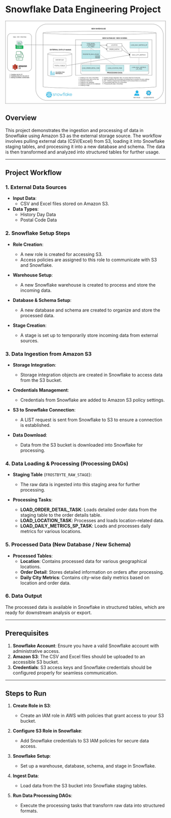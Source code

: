 # Snowflake Data Engineering Project

![How It Works](https://github.com/ArkadiiOlshevskyi/AWS_S3_to_Snowflake/blob/main/HowItWorks.jpg)

## Overview

This project demonstrates the ingestion and processing of data in Snowflake using Amazon S3 as the external storage source. The workflow involves pulling external data (CSV/Excel) from S3, loading it into Snowflake staging tables, and processing it into a new database and schema. The data is then transformed and analyzed into structured tables for further usage.

---

## Project Workflow

### 1. External Data Sources

- **Input Data**: 
  - CSV and Excel files stored on Amazon S3.
- **Data Types**:
  - History Day Data
  - Postal Code Data

### 2. Snowflake Setup Steps

- **Role Creation**:
  - A new role is created for accessing S3.
  - Access policies are assigned to this role to communicate with S3 and Snowflake.

- **Warehouse Setup**:
  - A new Snowflake warehouse is created to process and store the incoming data.
  
- **Database & Schema Setup**:
  - A new database and schema are created to organize and store the processed data.

- **Stage Creation**:
  - A stage is set up to temporarily store incoming data from external sources.

### 3. Data Ingestion from Amazon S3

- **Storage Integration**:
  - Storage integration objects are created in Snowflake to access data from the S3 bucket.
  
- **Credentials Management**:
  - Credentials from Snowflake are added to Amazon S3 policy settings.

- **S3 to Snowflake Connection**:
  - A LIST request is sent from Snowflake to S3 to ensure a connection is established.
  
- **Data Download**:
  - Data from the S3 bucket is downloaded into Snowflake for processing.

### 4. Data Loading & Processing (Processing DAGs)

- **Staging Table** (`FROSTBYTE_RAW_STAGE`):
  - The raw data is ingested into this staging area for further processing.

- **Processing Tasks**:
  - **LOAD_ORDER_DETAIL_TASK**: Loads detailed order data from the staging table to the order details table.
  - **LOAD_LOCATION_TASK**: Processes and loads location-related data.
  - **LOAD_DAILY_METRICS_SP_TASK**: Loads and processes daily metrics for various locations.

### 5. Processed Data (New Database / New Schema)

- **Processed Tables**:
  - **Location**: Contains processed data for various geographical locations.
  - **Order Detail**: Stores detailed information on orders after processing.
  - **Daily City Metrics**: Contains city-wise daily metrics based on location and order data.

### 6. Data Output

The processed data is available in Snowflake in structured tables, which are ready for downstream analysis or export.

---

## Prerequisites

1. **Snowflake Account**: Ensure you have a valid Snowflake account with administrative access.
2. **Amazon S3**: The CSV and Excel files should be uploaded to an accessible S3 bucket.
3. **Credentials**: S3 access keys and Snowflake credentials should be configured properly for seamless communication.

---

## Steps to Run

1. **Create Role in S3**:
   - Create an IAM role in AWS with policies that grant access to your S3 bucket.

2. **Configure S3 Role in Snowflake**:
   - Add Snowflake credentials to S3 IAM policies for secure data access.

3. **Snowflake Setup**:
   - Set up a warehouse, database, schema, and stage in Snowflake.

4. **Ingest Data**:
   - Load data from the S3 bucket into Snowflake staging tables.

5. **Run Data Processing DAGs**:
   - Execute the processing tasks that transform raw data into structured formats.
